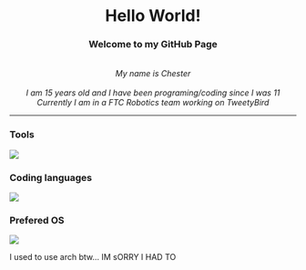 <h1 align="center">Hello World!</h1>

<h3 align="center">Welcome to my GitHub Page</h3>
<p align="center">
  <i>
    <br>
    My name is Chester<br>
    <br>
    I am 15 years old and I have been programing/coding since I was 11<br>
    Currently I am in a FTC Robotics team working on TweetyBird
  </i>
</p>

<hr>

### Tools
<a href="https://itschesterlk.github.io">
    <img src="https://skillicons.dev/icons?i=git,docker,cloudflare,vim,vscode,androidstudio" />
</a>

### Coding languages
<a href="https://itschesterlk.github.io">
    <img src="https://skillicons.dev/icons?i=lua,python,java,html,css" />
</a>

### Prefered OS
<a href="https://itschesterlk.github.io">
    <img src="https://skillicons.dev/icons?i=linux" />
</a> <p>I used to use arch btw... IM sORRY I HAD TO</p>
